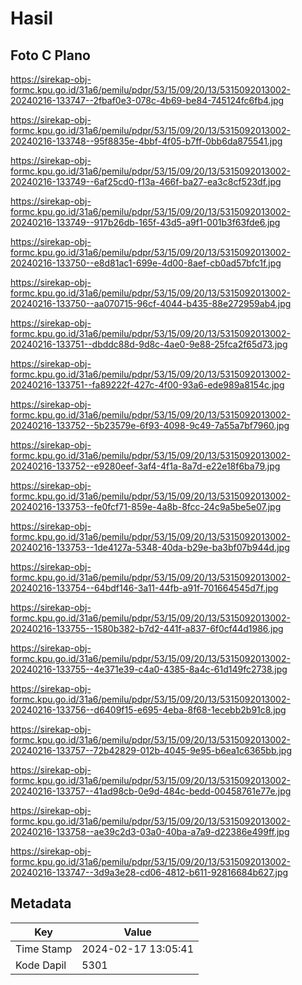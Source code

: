 # Hasil

## Foto C Plano

https://sirekap-obj-formc.kpu.go.id/31a6/pemilu/pdpr/53/15/09/20/13/5315092013002-20240216-133747--2fbaf0e3-078c-4b69-be84-745124fc6fb4.jpg

https://sirekap-obj-formc.kpu.go.id/31a6/pemilu/pdpr/53/15/09/20/13/5315092013002-20240216-133748--95f8835e-4bbf-4f05-b7ff-0bb6da875541.jpg

https://sirekap-obj-formc.kpu.go.id/31a6/pemilu/pdpr/53/15/09/20/13/5315092013002-20240216-133749--6af25cd0-f13a-466f-ba27-ea3c8cf523df.jpg

https://sirekap-obj-formc.kpu.go.id/31a6/pemilu/pdpr/53/15/09/20/13/5315092013002-20240216-133749--917b26db-165f-43d5-a9f1-001b3f63fde6.jpg

https://sirekap-obj-formc.kpu.go.id/31a6/pemilu/pdpr/53/15/09/20/13/5315092013002-20240216-133750--e8d81ac1-699e-4d00-8aef-cb0ad57bfc1f.jpg

https://sirekap-obj-formc.kpu.go.id/31a6/pemilu/pdpr/53/15/09/20/13/5315092013002-20240216-133750--aa070715-96cf-4044-b435-88e272959ab4.jpg

https://sirekap-obj-formc.kpu.go.id/31a6/pemilu/pdpr/53/15/09/20/13/5315092013002-20240216-133751--dbddc88d-9d8c-4ae0-9e88-25fca2f65d73.jpg

https://sirekap-obj-formc.kpu.go.id/31a6/pemilu/pdpr/53/15/09/20/13/5315092013002-20240216-133751--fa89222f-427c-4f00-93a6-ede989a8154c.jpg

https://sirekap-obj-formc.kpu.go.id/31a6/pemilu/pdpr/53/15/09/20/13/5315092013002-20240216-133752--5b23579e-6f93-4098-9c49-7a55a7bf7960.jpg

https://sirekap-obj-formc.kpu.go.id/31a6/pemilu/pdpr/53/15/09/20/13/5315092013002-20240216-133752--e9280eef-3af4-4f1a-8a7d-e22e18f6ba79.jpg

https://sirekap-obj-formc.kpu.go.id/31a6/pemilu/pdpr/53/15/09/20/13/5315092013002-20240216-133753--fe0fcf71-859e-4a8b-8fcc-24c9a5be5e07.jpg

https://sirekap-obj-formc.kpu.go.id/31a6/pemilu/pdpr/53/15/09/20/13/5315092013002-20240216-133753--1de4127a-5348-40da-b29e-ba3bf07b944d.jpg

https://sirekap-obj-formc.kpu.go.id/31a6/pemilu/pdpr/53/15/09/20/13/5315092013002-20240216-133754--64bdf146-3a11-44fb-a91f-701664545d7f.jpg

https://sirekap-obj-formc.kpu.go.id/31a6/pemilu/pdpr/53/15/09/20/13/5315092013002-20240216-133755--1580b382-b7d2-441f-a837-6f0cf44d1986.jpg

https://sirekap-obj-formc.kpu.go.id/31a6/pemilu/pdpr/53/15/09/20/13/5315092013002-20240216-133755--4e371e39-c4a0-4385-8a4c-61d149fc2738.jpg

https://sirekap-obj-formc.kpu.go.id/31a6/pemilu/pdpr/53/15/09/20/13/5315092013002-20240216-133756--d6409f15-e695-4eba-8f68-1ecebb2b91c8.jpg

https://sirekap-obj-formc.kpu.go.id/31a6/pemilu/pdpr/53/15/09/20/13/5315092013002-20240216-133757--72b42829-012b-4045-9e95-b6ea1c6365bb.jpg

https://sirekap-obj-formc.kpu.go.id/31a6/pemilu/pdpr/53/15/09/20/13/5315092013002-20240216-133757--41ad98cb-0e9d-484c-bedd-00458761e77e.jpg

https://sirekap-obj-formc.kpu.go.id/31a6/pemilu/pdpr/53/15/09/20/13/5315092013002-20240216-133758--ae39c2d3-03a0-40ba-a7a9-d22386e499ff.jpg

https://sirekap-obj-formc.kpu.go.id/31a6/pemilu/pdpr/53/15/09/20/13/5315092013002-20240216-133747--3d9a3e28-cd06-4812-b611-92816684b627.jpg


## Metadata

| Key        | Value               |
| ---------- | ------------------- |
| Time Stamp | 2024-02-17 13:05:41 |
| Kode Dapil | 5301                |



